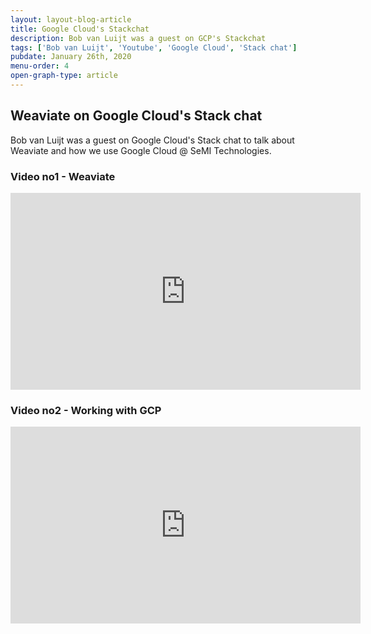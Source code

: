 ```yaml
---
layout: layout-blog-article
title: Google Cloud's Stackchat
description: Bob van Luijt was a guest on GCP's Stackchat
tags: ['Bob van Luijt', 'Youtube', 'Google Cloud', 'Stack chat']
pubdate: January 26th, 2020
menu-order: 4
open-graph-type: article
---
```


## Weaviate on Google Cloud's Stack chat

Bob van Luijt was a guest on Google Cloud's Stack chat to talk about Weaviate and how we use Google Cloud @ SeMI Technologies.

### Video no1 - Weaviate

<iframe width="560" height="315" src="https://www.youtube.com/embed/SOUtWj2szOM" frameborder="0" allow="accelerometer; autoplay; encrypted-media; gyroscope; picture-in-picture" allowfullscreen></iframe>

### Video no2 - Working with GCP

<iframe width="560" height="315" src="https://www.youtube.com/embed/Jrl_MmHVzUY" frameborder="0" allow="accelerometer; autoplay; encrypted-media; gyroscope; picture-in-picture" allowfullscreen></iframe>